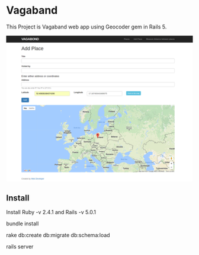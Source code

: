 # Vagaband

This Project is Vagaband web app using Geocoder gem in Rails 5.
<p align="center">
  <img src="./app/assets/images/1.png"/>
</p>

## Install

Install Ruby -v 2.4.1 and Rails -v 5.0.1

bundle install

rake db:create db:migrate db:schema:load

rails server